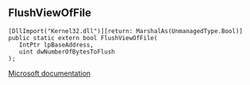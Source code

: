 ## FlushViewOfFile

```
[DllImport("Kernel32.dll")][return: MarshalAs(UnmanagedType.Bool)]
public static extern bool FlushViewOfFile(
   IntPtr lpBaseAddress,
   uint dwNumberOfBytesToFlush
);
```

[Microsoft documentation](https://docs.microsoft.com/en-us/windows/win32/api/memoryapi/nf-memoryapi-flushviewoffile)
